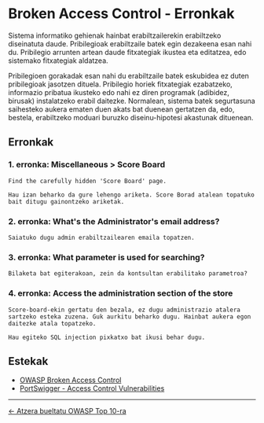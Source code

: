 # Broken Access Control - Erronkak

Sistema informatiko gehienak hainbat erabiltzailerekin erabiltzeko diseinatuta daude. Pribilegioak erabiltzaile batek egin dezakeena esan nahi du. Pribilegio arrunten artean daude fitxategiak ikustea eta editatzea, edo sistemako fitxategiak aldatzea.

Pribilegioen gorakadak esan nahi du erabiltzaile batek eskubidea ez duten pribilegioak jasotzen dituela. Pribilegio horiek fitxategiak ezabatzeko, informazio pribatua ikusteko edo nahi ez diren programak (adibidez, birusak) instalatzeko erabil daitezke. Normalean, sistema batek segurtasuna saihesteko aukera ematen duen akats bat duenean gertatzen da, edo, bestela, erabiltzeko moduari buruzko diseinu-hipotesi akastunak dituenean.

## Erronkak

### 1. erronka: Miscellaneous > Score Board
    Find the carefully hidden 'Score Board' page.

    Hau izan beharko da gure lehengo ariketa. Score Borad atalean topatuko bait ditugu gainontzeko ariketak.

### 2. erronka: What's the Administrator's email address?
    Saiatuko dugu admin erabiltzailearen emaila topatzen.

### 3. erronka: What parameter is used for searching? 
    Bilaketa bat egiterakoan, zein da kontsultan erabilitako parametroa?

### 4. erronka: Access the administration section of the store

    Score-board-ekin gertatu den bezala, ez dugu administrazio atalera sartzeko esteka zuzena. Guk aurkitu beharko dugu. Hainbat aukera egon daitezke atala topatzeko.

    Hau egiteko SQL injection pixkatxo bat ikusi behar dugu.




## Estekak
- [OWASP Broken Access Control](https://owasp.org/Top10/A01_2021-Broken_Access_Control/)
- [PortSwigger - Access Control Vulnerabilities](https://portswigger.net/web-security/access-control)


---

[← Atzera bueltatu OWASP Top 10-ra](../oinarriak_mehatxuak/owasp_top10.md)